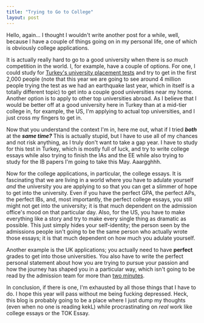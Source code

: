 ```yaml
---
title: "Trying to Go to College"
layout: post
---
```


Hello, again... I thought I wouldn't write another post for a while, well, because I have a couple of things going on in my personal life, one of which is obviously college applications.


It is actually really hard to go to a good university when there is _so much_ competition in the world. I, for example, have a couple of options. For one, I could study for [Turkey's university placement tests](https://en.wikipedia.org/wiki/Student_Selection_and_Placement_System) and try to get in the first 2,000 people (note that this year we are going to see around 4 million people trying the test as we had an earthquake last year, which in itself is a totally different topic) to get into a couple good universities near my home. Another option is to apply to other top universities abroad. As I believe that I would be better off at a good university here in Turkey than at a mid-tier college in, for example, the US, I'm applying to actual top universities, and I just cross my fingers to get in.

Now that you understand the context I'm in, here me out, what if I tried _**both**_ at the **_same time?_** This is actually stupid, but I have to use all of my chances and not risk anything, as I truly don't want to take a gap year. I have to study for this test in Turkey, which is mostly full of luck, and try to write college essays while also trying to finish the IAs and the EE while also trying to study for the IB papers I'm going to take this May. Aaargghhh.

Now for the college applications, in particular, the college essays. It is fascinating that we are living in a world where you have to adulate yourself _and_ the university you are applying to so that you can get a slimmer of hope to get into the university. Even if you have the perfect GPA, the perfect APs, the perfect IBs, and, most importantly, the perfect college essays, you still might not get into the university; it is that much dependent on the admission office's mood on that particular day. Also, for the US, you have to make everything like a story and try to make every single thing as dramatic as possible. This just simply hides your self-identity; the person seen by the admissions people isn't going to be the same person who actually wrote those essays; it is that much dependent on how much you adulate yourself.

Another example is the UK applications; you actually need to have **perfect** grades to get into those universities. You also have to write the perfect personal statement about how you are trying to pursue your passion and how the journey has shaped you in a particular way, which isn't going to be read by the admission team for more than [two minutes](https://www.theguardian.com/education/2023/jun/15/uk-university-staff-only-read-students-personal-statements-for-two-minutes).

In conclusion, if there is one, I'm exhausted by all those things that I have to do. I hope this year will pass without me being fucking depressed. Heck, this blog is probably going to be a place where I just dump my thoughts (even when no one is reading kekL) while procrastinating on _real_ work like college essays or the TOK Essay.